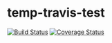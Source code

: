# temp-travis-test

[![Build Status](https://travis-ci.org/bruce-plutusds/temp-travis-test.svg?branch=master)](https://travis-ci.org/bruce-plutusds/temp-travis-test)
[![Coverage Status](https://coveralls.io/repos/github/bruce-plutusds/temp-travis-test/badge.svg?branch=master)](https://coveralls.io/github/bruce-plutusds/temp-travis-test?branch=master)
